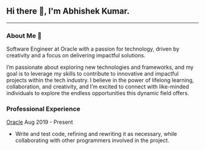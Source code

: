 ## Hi there 👋, I'm Abhishek Kumar.

<!--
**Abhixs1/Abhixs1** is a ✨ _special_ ✨ repository because its `README.md` (this file) appears on your GitHub profile.

Here are some ideas to get you started:

- 🔭 I’m currently working on ...
- 🌱 I’m currently learning ...
- 👯 I’m looking to collaborate on ...
- 🤔 I’m looking for help with ...
- 💬 Ask me about ...
- 📫 How to reach me: ...
- 😄 Pronouns: ...
- ⚡ Fun fact: ...
-->
___
### About Me 🚀
Software Engineer at Oracle with a passion for technology, driven by creativity and a focus on delivering impactful solutions.

I’m passionate about exploring new technologies and frameworks, and my goal is to leverage my skills to contribute to innovative and impactful projects within the tech industry. I believe in the power of lifelong learning, collaboration, and creativity, and I’m excited to connect with like-minded individuals to explore the endless opportunities this dynamic field offers.

### Professional Experience
[Oracle](https://www.oracle.com)
Aug 2019 - Present
- Write and test code, refining and rewriting it as necessary, while collaborating with other programmers involved in the project.
